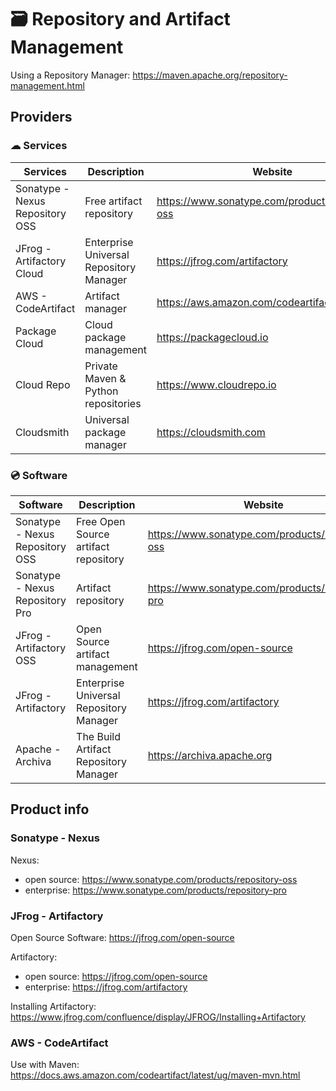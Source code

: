 # 🗃 Repository and Artifact Management

Using a Repository Manager: https://maven.apache.org/repository-management.html

## Providers

### ☁ Services

| Services                        | Description                             | Website                                          |
| ------------------------------- | --------------------------------------- | ------------------------------------------------ |
| Sonatype - Nexus Repository OSS | Free artifact repository                | https://www.sonatype.com/products/repository-oss |
| JFrog - Artifactory Cloud       | Enterprise Universal Repository Manager | https://jfrog.com/artifactory                    |
| AWS - CodeArtifact              | Artifact manager                        | https://aws.amazon.com/codeartifact              |
| Package Cloud                   | Cloud package management                | https://packagecloud.io                          |
| Cloud Repo                      | Private Maven & Python repositories     | https://www.cloudrepo.io                         |
| Cloudsmith                      | Universal package manager               | https://cloudsmith.com                           |

### 💿 Software

| Software                        | Description                             | Website                                          |
| ------------------------------- | --------------------------------------- | ------------------------------------------------ |
| Sonatype - Nexus Repository OSS | Free Open Source artifact repository    | https://www.sonatype.com/products/repository-oss |
| Sonatype - Nexus Repository Pro | Artifact repository                     | https://www.sonatype.com/products/repository-pro |
| JFrog - Artifactory OSS         | Open Source artifact management         | https://jfrog.com/open-source                    |
| JFrog - Artifactory             | Enterprise Universal Repository Manager | https://jfrog.com/artifactory                    |
| Apache - Archiva                | The Build Artifact Repository Manager   | https://archiva.apache.org                       |

## Product info

### Sonatype - Nexus

Nexus:
- open source: https://www.sonatype.com/products/repository-oss
- enterprise: https://www.sonatype.com/products/repository-pro

### JFrog - Artifactory

Open Source Software: https://jfrog.com/open-source

Artifactory:
- open source: https://jfrog.com/open-source
- enterprise: https://jfrog.com/artifactory

Installing Artifactory: https://www.jfrog.com/confluence/display/JFROG/Installing+Artifactory

### AWS - CodeArtifact

Use with Maven: https://docs.aws.amazon.com/codeartifact/latest/ug/maven-mvn.html